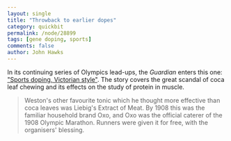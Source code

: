```yaml
---
layout: single 
title: "Throwback to earlier dopes" 
category: quickbit
permalink: /node/28899
tags: [gene doping, sports] 
comments: false 
author: John Hawks 
---
```


In its continuing series of Olympics lead-ups, the <em>Guardian</em> enters this one: <a href="http://www.guardian.co.uk/science/blog/2012/jun/19/sports-doping-victorian-style">"Sports doping, Victorian style"</a>. The story covers the great scandal of coca leaf chewing and its effects on the study of protein in muscle. 

<blockquote>Weston's other favourite tonic  which he thought more effective than coca leaves  was Liebig's Extract of Meat. By 1908 this was the familiar household brand Oxo, and Oxo was the official caterer of the 1908 Olympic Marathon. Runners were given it for free, with the organisers' blessing.</blockquote>

